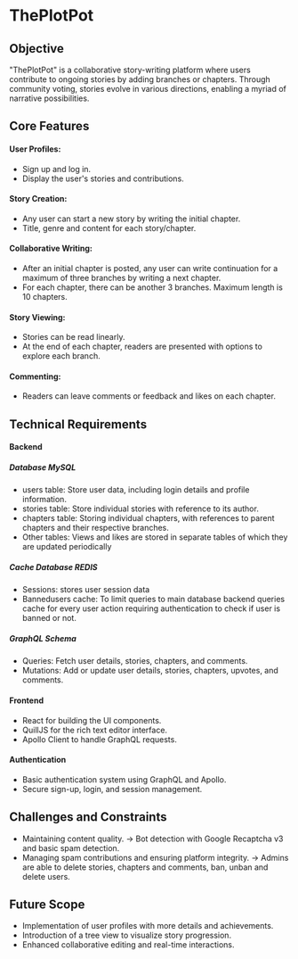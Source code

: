 # ThePlotPot
## Objective  
"ThePlotPot" is a collaborative story-writing platform where users contribute to ongoing stories by adding branches or chapters. Through community voting, stories evolve in various directions, enabling a myriad of narrative possibilities.

## Core Features

#### User Profiles:
* Sign up and log in.
* Display the user's stories and contributions.
#### Story Creation:
* Any user can start a new story by writing the initial chapter.
* Title, genre and content for each story/chapter.
#### Collaborative Writing:
* After an initial chapter is posted, any user can write continuation for a maximum of three branches by writing a next chapter.
* For each chapter, there can be another 3 branches. Maximum length is 10 chapters.
#### Story Viewing:
* Stories can be read linearly.
* At the end of each chapter, readers are presented with options to explore each branch.
#### Commenting:
* Readers can leave comments or feedback and likes on each chapter.

## Technical Requirements

#### Backend

##### Database MySQL
* users table: Store user data, including login details and profile information.
* stories table: Store individual stories with reference to its author.
* chapters table: Storing individual chapters, with references to parent chapters and their respective branches.
* Other tables: Views and likes are stored in separate tables of which they are updated periodically

##### Cache Database REDIS
* Sessions: stores user session data
* Bannedusers cache: To limit queries to main database backend queries cache for every user action requiring authentication to check if user is banned or not.

##### GraphQL Schema
* Queries: Fetch user details, stories, chapters, and comments.
* Mutations: Add or update user details, stories, chapters, upvotes, and comments.

#### Frontend
* React for building the UI components.
* QuillJS for the rich text editor interface.
* Apollo Client to handle GraphQL requests.

#### Authentication
* Basic authentication system using GraphQL and Apollo.
* Secure sign-up, login, and session management.

## Challenges and Constraints
* Maintaining content quality. -> Bot detection with Google Recaptcha v3 and basic spam detection.
* Managing spam contributions and ensuring platform integrity. -> Admins are able to delete stories, chapters and comments, ban, unban and delete users.

## Future Scope 
* Implementation of user profiles with more details and achievements.
* Introduction of a tree view to visualize story progression.
* Enhanced collaborative editing and real-time interactions.